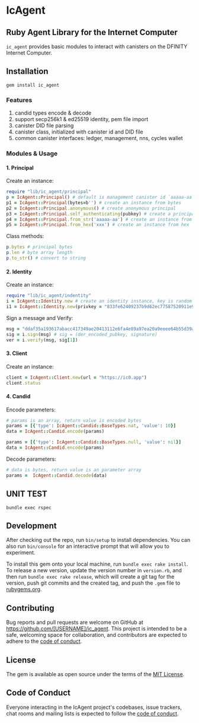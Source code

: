 # IcAgent

## Ruby Agent Library for the Internet Computer

`ic_agent` provides basic modules to interact with canisters on the DFINITY Internet Computer.


## Installation

```
gem install ic_agent
```

### Features

1. candid types encode & decode
2. support secp256k1 & ed25519 identity, pem file import
3. canister DID file parsing
4. canister class, initialized with canister id and DID file
5. common canister interfaces: ledger, management, nns, cycles wallet

### Modules & Usage

#### 1. Principal

Create an instance:

```ruby
require "lib/ic_agent/principal"
p = IcAgent::Principal() # default is management canister id `aaaaa-aa`
p1 = IcAgent::Principal(bytes=b'') # create an instance from bytes
p2 = IcAgent::Principal.anonymous() # create anonymous principal
p3 = IcAgent::Principal.self_authenticating(pubkey) # create a principal from public key
p4 = IcAgent::Principal.from_str('aaaaa-aa') # create an instance from string
p5 = IcAgent::Principal.from_hex('xxx') # create an instance from hex
```

Class methods:

```ruby
p.bytes # principal bytes
p.len # byte array length
p.to_str() # convert to string
```

#### 2. Identity

Create an instance:

```ruby
require "lib/ic_agent/indentity"
i = IcAgent::Identity.new # create an identity instance, key is randomly generated
i1 = IcAgent::Identity.new(privkey = "833fe62409237b9d62ec77587520911e9a759cec1d19755b7da901b96dca3d42") # create an instance from private key
```

Sign a message and Verify:

```ruby
msg = "ddaf35a193617abacc417349ae20413112e6fa4e89a97ea20a9eeee64b55d39a2192992a274fc1a836ba3c23a3feebbd454d4423643ce80e2a9ac94fa54ca49f"
sig = i.sign(msg) # sig = (der_encoded_pubkey, signature)
ver = i.verify(msg, sig[1])
```

#### 3. Client

Create an instance:

```ruby
client = IcAgent::Client.new(url = "https://ic0.app")
client.status
```

#### 4. Candid

Encode parameters:

```ruby
# params is an array, return value is encoded bytes
params = [{'type': IcAgent::Candid::BaseTypes.nat, 'value': 10}]
data = IcAgent::Candid.encode(params)

params = [{'type': IcAgent::Candid::BaseTypes.null, 'value': nil}]
data = IcAgent::Candid.encode(params)
```

Decode parameters:

```ruby
# data is bytes, return value is an parameter array
params =  IcAgent::Candid.decode(data)
```

## UNIT TEST

```
bundle exec rspec  
```

## Development

After checking out the repo, run `bin/setup` to install dependencies. You can also run `bin/console` for an interactive prompt that will allow you to experiment.

To install this gem onto your local machine, run `bundle exec rake install`. To release a new version, update the version number in `version.rb`, and then run `bundle exec rake release`, which will create a git tag for the version, push git commits and the created tag, and push the `.gem` file to [rubygems.org](https://rubygems.org).

## Contributing

Bug reports and pull requests are welcome on GitHub at https://github.com/[USERNAME]/ic_agent. This project is intended to be a safe, welcoming space for collaboration, and contributors are expected to adhere to the [code of conduct](https://github.com/[USERNAME]/ic_agent/blob/main/CODE_OF_CONDUCT.md).

## License

The gem is available as open source under the terms of the [MIT License](https://opensource.org/licenses/MIT).

## Code of Conduct

Everyone interacting in the IcAgent project's codebases, issue trackers, chat rooms and mailing lists is expected to follow the [code of conduct](https://github.com/[USERNAME]/ic_agent/blob/main/CODE_OF_CONDUCT.md).

